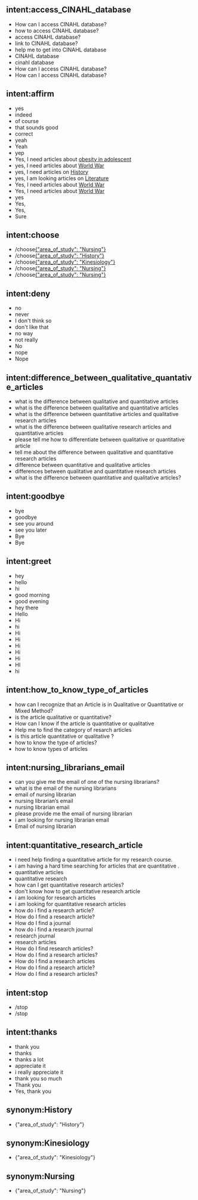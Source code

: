 ## intent:access_CINAHL_database
- How can I access CINAHL database?
- how to access CINAHL database?
- access CINAHL database?
- link to CINAHL database?
- help me to get into CINAHL database
- CINAHL database
- cinahl database
- How can I access CINAHL database?
- How can I access CINAHL database?

## intent:affirm
- yes
- indeed
- of course
- that sounds good
- correct
- yeah
- Yeah
- yep
- Yes, I need articles about [obesity in adolescent](articles_domain)
- yes, I need articles about [World War](articles_domain)
- yes, I need articles on [History](articles_domain)
- yes, I am looking articles on [Literature](articles_domain)
- Yes, I need articles about [World War](articles_domain)
- Yes, I need articles about [World War](articles_domain)
- yes
- Yes,
- Yes,
- Sure

## intent:choose
- /choose[{"area_of_study": "Nursing"}](area_of_study:Nursing)
- /choose[{"area_of_study": "History"}](area_of_study:History)
- /choose[{"area_of_study": "Kinesiology"}](area_of_study:Kinesiology)
- /choose[{"area_of_study": "Nursing"}](area_of_study:Nursing)
- /choose[{"area_of_study": "Nursing"}](area_of_study:Nursing)

## intent:deny
- no
- never
- I don't think so
- don't like that
- no way
- not really
- No
- nope
- Nope

## intent:difference_between_qualitative_quantative_articles
- what is the difference between qualitative and quantitative articles
- what is the difference between qualitative and quantitative articles
- what is the difference between quantitative articles and qualitative research articles
- what is the difference between qualitative research articles and quantitative articles
- please tell me how to differentiate between qualitative or quantitative article
- tell me about the difference between qualitative and quantitative research articles
- difference between quantitative and qualitative articles
- differences between qualitative and quantitative research articles
- what is the difference between quantitative and qualitative articles?

## intent:goodbye
- bye
- goodbye
- see you around
- see you later
- Bye
- Bye

## intent:greet
- hey
- hello
- hi
- good morning
- good evening
- hey there
- Hello
- Hi
- hi
- Hi
- Hi
- Hi
- Hi
- Hi
- HI
- hi

## intent:how_to_know_type_of_articles
- how can I recognize that an Article is in Qualitative or Quantitative or Mixed Method?
- is the article qualitative or quantitative?
- How can I know if the article is quantitative or qualitative
- Help me to find the category of resarch articles
- is this article quantitative or qualitative ?
- how to know the type of articles?
- how to know types of articles

## intent:nursing_librarians_email
- can you give me the email of one of the nursing librarians?
- what is the email of the nursing librarians
- email of nursing librarian
- nursing librarian’s email
- nursing librarian email
- please provide me the email of nursing librarian
- i am looking for nursing librarian email
- Email of nursing librarian

## intent:quantitative_research_article
- i need help finding a quantitative article for my research course.
- i am having a hard time searching for articles that are quantitative .
- quantitative articles
- quantitative research
- how can I get quantitative research articles?
- don't know how to get quantitative research article
- i am looking for research articles
- i am looking for quantitative research articles
- how do i find a research article?
- How do I find a research article?
- How do I find a journal
- how do i find a research journal
- research journal
- research articles
- How do I find research articles?
- How do I find a research articles?
- How do I find a research articles
- How do I find a research article?
- How do I find a research articles?

## intent:stop
- /stop
- /stop

## intent:thanks
- thank you
- thanks
- thanks a lot
- appreciate it
- i really appreciate it
- thank you so much
- Thank you
- Yes, thank you

## synonym:History
- {"area_of_study": "History"}

## synonym:Kinesiology
- {"area_of_study": "Kinesiology"}

## synonym:Nursing
- {"area_of_study": "Nursing"}
